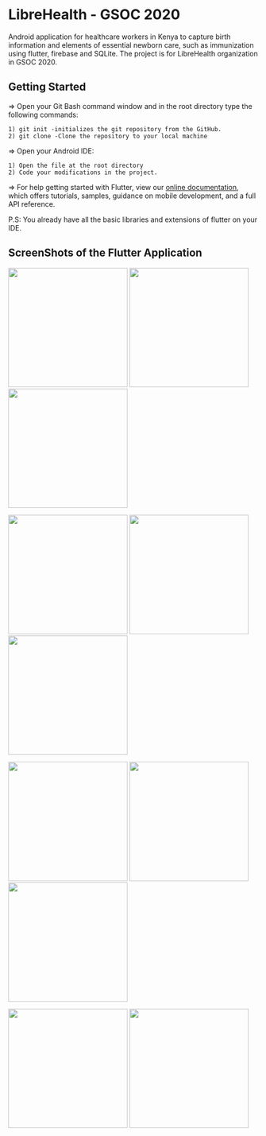 # LibreHealth - GSOC 2020

Android application for healthcare workers in Kenya to capture birth information and elements of essential newborn care, such as immunization using flutter, firebase and SQLite.
The project is for LibreHealth organization in GSOC 2020.

## Getting Started

=> Open your Git Bash command window and in the root directory type the following commands:

    1) git init -initializes the git repository from the GitHub. 
    2) git clone -Clone the repository to your local machine
=> Open your Android IDE:

    1) Open the file at the root directory
    2) Code your modifications in the project.
 

=> For help getting started with Flutter, view our [online documentation](https://flutter.dev/docs), which offers tutorials, samples, guidance on mobile development, and a full API reference.
 

P.S: You already have all the basic libraries and extensions of flutter on your IDE. 


## ScreenShots of the Flutter Application

<img src="Screenshots/s1.jpeg" width=240>  <img src="Screenshots/s2.jpeg" width=240>  <img src="Screenshots/s3.jpeg" width=240>

<img src="Screenshots/s4.jpeg" width=240>  <img src="Screenshots/s5.jpeg" width=240>  <img src="Screenshots/s6.jpeg" width=240>

<img src="Screenshots/s7.jpeg" width=240>  <img src="Screenshots/s8.jpeg" width=240>  <img src="Screenshots/s9.jpeg" width=240>

<img src="Screenshots/s10.jpeg" width=240>  <img src="Screenshots/s11.jpeg" width=240>
